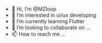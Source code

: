 - 👋 Hi, I’m @MZloop
- 👀 I’m interested in ui/ux developing
- 🌱 I’m currently learning Flutter
- 💞️ I’m looking to collaborate on ...
- 📫 How to reach me ...

<!---
MZloop/MZloop is a ✨ special ✨ repository because its `README.md` (this file) appears on your GitHub profile.
You can click the Preview link to take a look at your changes.
--->
